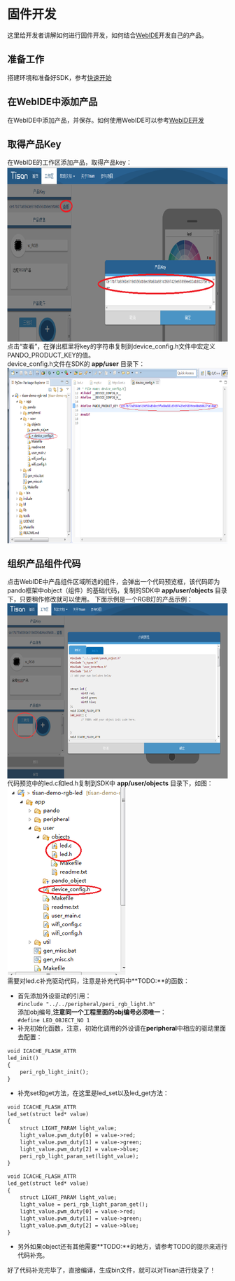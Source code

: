 # 固件开发  

这里给开发者讲解如何进行固件开发，如何结合[WebIDE](http://tisan.pandocloud.com)开发自己的产品。

## 准备工作  
 搭建环境和准备好SDK，参考[快速开始](快速开始.md)  

## 在WebIDE中添加产品  
在WebIDE中添加产品，并保存。如何使用WebIDE可以参考[WebIDE开发](界面开发.md)  

## 取得产品Key  
在WebIDE的工作区添加产品，取得产品key：  
<img src="image/w_prod_key.png" width = "600" height = "400" alt="main" align=center />   
点击“查看”，在弹出框里将key的字符串复制到device_config.h文件中宏定义PANDO_PRODUCT_KEY的值。  
device_config.h文件在SDK的 **app/user** 目录下：  
<img src="image/w_prod_key_edit.png" width = "600" height = "400" alt="main" align=center />   
  

## 组织产品组件代码   
点击WebIDE中产品组件区域所选的组件，会弹出一个代码预览框，该代码即为pando框架中object（组件）的基础代码，复制的SDK中 **app/user/objects** 目录下，只要稍作修改就可以使用。 下面示例是一个RGB灯的产品示例：  
<img src="image/w_obj_edit.png" width = "600" height = "400" alt="main" align=center />   
代码预览中的led.c和led.h复制到SDK中 **app/user/objects** 目录下，如图：  
![添加led组件示例代码](image/w_objcode_add.png)  
需要对led.c补充驱动代码，注意是补充代码中**TODO:**的函数：  

- 首先添加外设驱动的引用：    
`#include "../../peripheral/peri_rgb_light.h"`  
添加obj编号,**注意同一个工程里面的obj编号必须唯一**：  
`#define LED_OBJECT_NO 1`  
- 补充初始化函数，注意，初始化调用的外设请在**peripheral**中相应的驱动里面去配置：  
```  
void ICACHE_FLASH_ATTR
led_init()
{
	peri_rgb_light_init();
}
```

- 补充set和get方法，在这里是led_set以及led_get方法：  
```  
void ICACHE_FLASH_ATTR
led_set(struct led* value)  
{  
	struct LIGHT_PARAM light_value;  
	light_value.pwm_duty[0] = value->red;  
	light_value.pwm_duty[1] = value->green;  
	light_value.pwm_duty[2] = value->blue;  
	peri_rgb_light_param_set(light_value);  
}  
```  
```  
void ICACHE_FLASH_ATTR
led_get(struct led* value)
{
	struct LIGHT_PARAM light_value;
	light_value = peri_rgb_light_param_get();
	light_value.pwm_duty[0] = value->red;
	light_value.pwm_duty[1] = value->green;
	light_value.pwm_duty[2] = value->blue;
}
```  
- 另外如果object还有其他需要**TODO:**的地方，请参考TODO的提示来进行代码补充。  

好了代码补充完毕了，直接编译，生成bin文件，就可以对Tisan进行烧录了！




  


